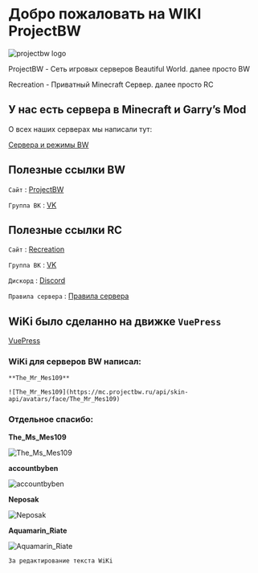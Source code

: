 # Добро пожаловать на WIKI ProjectBW

<!-- you don't need to prepend `/bar/` to `/images/hero.png` manually -->
![projectbw logo](https://wiki.projectbw.ru/images/hero.png)

ProjectBW - Сеть игровых серверов Beautiful World. далее просто BW

Recreation - Приватный Minecraft Сервер. далее просто RC

## У нас есть сервера в Minecraft и Garry’s Mod

О всех наших серверах мы написали тут: 

[Сервера и режимы BW](https://wiki.projectbw.ru/server/)



## **Полезные ссылки BW**

`Сайт` : [ProjectBW](https://projectbw.ru/)

`Группа ВК` : [VK](https://vk.com/projectbw)


## **Полезные ссылки RC**

`Сайт` : [Recreation](https://recreation.projectbw.ru)

`Группа ВК` : [VK](https://vk.com/recreation_mine)

`Дискорд` : [Discord](https://discord.gg/WQJcsysUmN)

`Правила сервера` : [Правила сервера](https://vk.com/@recreation_mine-prvila-servera-recreation)


## WiKi было сделанно на движке `VuePress`
[VuePress](https://vuepress.vuejs.org/)

### WiKi для серверов BW написал: 

```
**The_Mr_Mes109** 

![The_Mr_Mes109](https://mc.projectbw.ru/api/skin-api/avatars/face/The_Mr_Mes109)
```

### Отдельное спасибо:

**The_Ms_Mes109**

![The_Ms_Mes109](https://mc.projectbw.ru/api/skin-api/avatars/face/The_Ms_Mes109)

**accountbyben**

![accountbyben](https://mc.projectbw.ru/api/skin-api/avatars/face/accountbyben)

**Neposak**

![Neposak](https://mc.projectbw.ru/api/skin-api/avatars/face/Neposak)

**Aquamarin_Riate**

![Aquamarin_Riate](https://mc.projectbw.ru/api/skin-api/avatars/face/Aquamarin_Riate)

`За редактирование текста WiKi`


